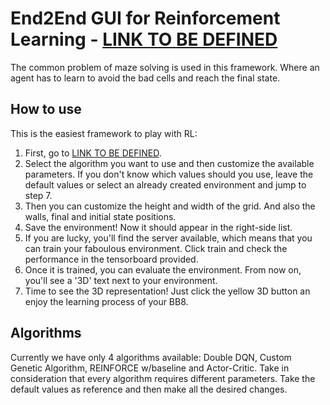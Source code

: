 # End2End GUI for Reinforcement Learning - [LINK TO BE DEFINED](https://github.com/juanjo3ns/end2endRL)

The common problem of maze solving is used in this framework. Where an agent has to learn to avoid the bad cells and reach the final state.

## How to use
This is the easiest framework to play with RL: 
  1. First, go to [LINK TO BE DEFINED](https://github.com/juanjo3ns/end2endRL). 
  2. Select the algorithm you want to use and then customize the available parameters. If you don't know which values should you use, leave the default values or select an already created environment and jump to step 7.
  3. Then you can customize the height and width of the grid. And also the walls, final and initial state positions.
  4. Save the environment! Now it should appear in the right-side list.
  5. If you are lucky, you'll find the server available, which means that you can train your faboulous environment. Click train and check the performance in the tensorboard provided.
  6. Once it is trained, you can evaluate the environment. From now on, you'll see a '3D' text next to your environment.
  7. Time to see the 3D representation! Just click the yellow 3D button an enjoy the learning process of your BB8.


## Algorithms
Currently we have only 4 algorithms available: Double DQN, Custom Genetic Algorithm, REINFORCE w/baseline and Actor-Critic. Take in consideration that every algorithm requires different parameters. Take the default values as reference and then make all the desired changes.
